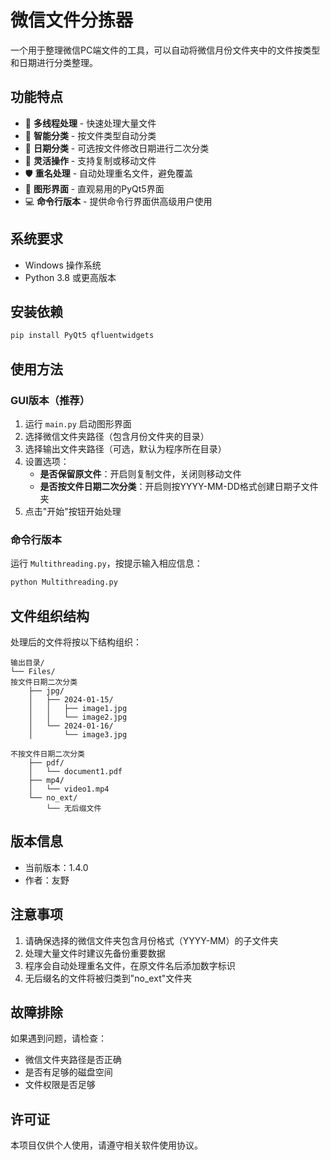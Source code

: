 # 微信文件分拣器

一个用于整理微信PC端文件的工具，可以自动将微信月份文件夹中的文件按类型和日期进行分类整理。

## 功能特点

- 🚀 **多线程处理** - 快速处理大量文件
- 📁 **智能分类** - 按文件类型自动分类
- 📅 **日期分类** - 可选按文件修改日期进行二次分类
- 🔄 **灵活操作** - 支持复制或移动文件
- 🛡️ **重名处理** - 自动处理重名文件，避免覆盖
- 🎯 **图形界面** - 直观易用的PyQt5界面
- 💻 **命令行版本** - 提供命令行界面供高级用户使用

## 系统要求

- Windows 操作系统
- Python 3.8 或更高版本

## 安装依赖

```bash
pip install PyQt5 qfluentwidgets
```

## 使用方法

### GUI版本（推荐）

1. 运行 `main.py` 启动图形界面
2. 选择微信文件夹路径（包含月份文件夹的目录）
3. 选择输出文件夹路径（可选，默认为程序所在目录）
4. 设置选项：
   - **是否保留原文件**：开启则复制文件，关闭则移动文件
   - **是否按文件日期二次分类**：开启则按YYYY-MM-DD格式创建日期子文件夹
5. 点击"开始"按钮开始处理

### 命令行版本

运行 `Multithreading.py`，按提示输入相应信息：

```bash
python Multithreading.py
```

## 文件组织结构

处理后的文件将按以下结构组织：

```
输出目录/
└── Files/
按文件日期二次分类
    ├── jpg/
    │   ├── 2024-01-15/
    │   │   ├── image1.jpg
    │   │   └── image2.jpg
    │   └── 2024-01-16/
    │       └── image3.jpg

不按文件日期二次分类
    ├── pdf/
    │   └── document1.pdf
    ├── mp4/
    │   └── video1.mp4
    └── no_ext/
        └── 无后缀文件
```

## 版本信息

- 当前版本：1.4.0
- 作者：友野

## 注意事项

1. 请确保选择的微信文件夹包含月份格式（YYYY-MM）的子文件夹
2. 处理大量文件时建议先备份重要数据
3. 程序会自动处理重名文件，在原文件名后添加数字标识
4. 无后缀名的文件将被归类到"no_ext"文件夹

## 故障排除

如果遇到问题，请检查：
- 微信文件夹路径是否正确
- 是否有足够的磁盘空间
- 文件权限是否足够

## 许可证

本项目仅供个人使用，请遵守相关软件使用协议。